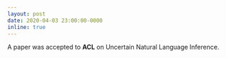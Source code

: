 ```yaml
---
layout: post
date: 2020-04-03 23:00:00-0000
inline: true
---
```


A paper was accepted to **ACL** on Uncertain Natural Language Inference.

